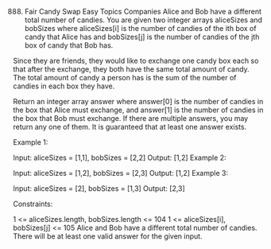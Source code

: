 888. Fair Candy Swap
Easy
Topics
Companies
Alice and Bob have a different total number of candies. You are given two integer arrays aliceSizes and bobSizes where aliceSizes[i] is the number of candies of the ith box of candy that Alice has and bobSizes[j] is the number of candies of the jth box of candy that Bob has.

Since they are friends, they would like to exchange one candy box each so that after the exchange, they both have the same total amount of candy. The total amount of candy a person has is the sum of the number of candies in each box they have.

Return an integer array answer where answer[0] is the number of candies in the box that Alice must exchange, and answer[1] is the number of candies in the box that Bob must exchange. If there are multiple answers, you may return any one of them. It is guaranteed that at least one answer exists.

 

Example 1:

Input: aliceSizes = [1,1], bobSizes = [2,2]
Output: [1,2]
Example 2:

Input: aliceSizes = [1,2], bobSizes = [2,3]
Output: [1,2]
Example 3:

Input: aliceSizes = [2], bobSizes = [1,3]
Output: [2,3]
 

Constraints:

1 <= aliceSizes.length, bobSizes.length <= 104
1 <= aliceSizes[i], bobSizes[j] <= 105
Alice and Bob have a different total number of candies.
There will be at least one valid answer for the given input.